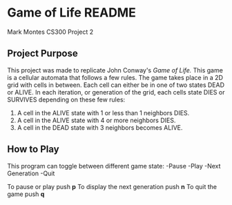 # Game of Life README

Mark Montes
CS300
Project 2


## Project Purpose
This project was made to replicate John Conway's *Game of Life.*
This game is a cellular automata that follows a few rules. The game takes place in a 2D grid
with cells in between. Each cell can either be in one of two states DEAD or ALIVE.
In each iteration, or generation of the grid, each cells state DIES or SURVIVES depending on these few rules:
1. A cell in the ALIVE state with 1 or less than 1 neighbors DIES.
2. A cell in the ALIVE state with 4 or more neighbors DIES.
3. A cell in the DEAD state with 3 neighbors becomes ALIVE.

## How to Play
This program can toggle between different game state:
-Pause
-Play
-Next Generation
-Quit

To pause or play push **p**
To display the next generation push **n**
To quit the game push **q**
